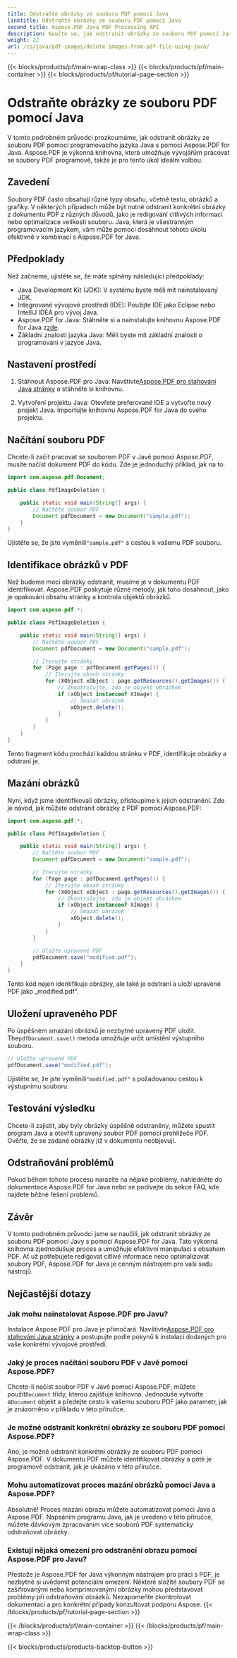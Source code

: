 ```yaml
---
title: Odstraňte obrázky ze souboru PDF pomocí Java
linktitle: Odstraňte obrázky ze souboru PDF pomocí Java
second_title: Aspose.PDF Java PDF Processing API
description: Naučte se, jak odstranit obrázky ze souboru PDF pomocí Java s Aspose.PDF for Java. Podrobný průvodce se zdrojovým kódem pro efektivní odstraňování obrázků v PDF.
weight: 22
url: /cs/java/pdf-images/delete-images-from-pdf-file-using-java/
---
```


{{< blocks/products/pf/main-wrap-class >}}
{{< blocks/products/pf/main-container >}}
{{< blocks/products/pf/tutorial-page-section >}}

# Odstraňte obrázky ze souboru PDF pomocí Java


V tomto podrobném průvodci prozkoumáme, jak odstranit obrázky ze souboru PDF pomocí programovacího jazyka Java s pomocí Aspose.PDF for Java. Aspose.PDF je výkonná knihovna, která umožňuje vývojářům pracovat se soubory PDF programově, takže je pro tento úkol ideální volbou.

## Zavedení

Soubory PDF často obsahují různé typy obsahu, včetně textu, obrázků a grafiky. V některých případech může být nutné odstranit konkrétní obrázky z dokumentu PDF z různých důvodů, jako je redigování citlivých informací nebo optimalizace velikosti souboru. Java, která je všestranným programovacím jazykem, vám může pomoci dosáhnout tohoto úkolu efektivně v kombinaci s Aspose.PDF for Java.

## Předpoklady

Než začneme, ujistěte se, že máte splněny následující předpoklady:

- Java Development Kit (JDK): V systému byste měli mít nainstalovaný JDK.
- Integrované vývojové prostředí (IDE): Použijte IDE jako Eclipse nebo IntelliJ IDEA pro vývoj Java.
-  Aspose.PDF for Java: Stáhněte si a nainstalujte knihovnu Aspose.PDF for Java z[zde](https://downloads.aspose.com/pdf/java).
- Základní znalosti jazyka Java: Měli byste mít základní znalosti o programování v jazyce Java.

## Nastavení prostředí

1.  Stáhnout Aspose.PDF pro Java: Navštivte[Aspose.PDF pro stahování Java stránky](https://downloads.aspose.com/pdf/java) a stáhněte si knihovnu.

2. Vytvoření projektu Java: Otevřete preferované IDE a vytvořte nový projekt Java. Importujte knihovnu Aspose.PDF for Java do svého projektu.

## Načítání souboru PDF

Chcete-li začít pracovat se souborem PDF v Javě pomocí Aspose.PDF, musíte načíst dokument PDF do kódu. Zde je jednoduchý příklad, jak na to:

```java
import com.aspose.pdf.Document;

public class PdfImageDeletion {

    public static void main(String[] args) {
        // Načtěte soubor PDF
        Document pdfDocument = new Document("sample.pdf");
    }
}
```

 Ujistěte se, že jste vyměnili`"sample.pdf"` s cestou k vašemu PDF souboru.

## Identifikace obrázků v PDF

Než budeme moci obrázky odstranit, musíme je v dokumentu PDF identifikovat. Aspose.PDF poskytuje různé metody, jak toho dosáhnout, jako je opakování obsahu stránky a kontrola objektů obrázků.

```java
import com.aspose.pdf.*;

public class PdfImageDeletion {

    public static void main(String[] args) {
        // Načtěte soubor PDF
        Document pdfDocument = new Document("sample.pdf");

        // Iterujte stránky
        for (Page page : pdfDocument.getPages()) {
            // Iterujte obsah stránky
            for (XObject xObject : page.getResources().getImages()) {
                // Zkontrolujte, zda je objekt obrázkem
                if (xObject instanceof XImage) {
                    // Smazat obrázek
                    xObject.delete();
                }
            }
        }
    }
}
```

Tento fragment kódu prochází každou stránku v PDF, identifikuje obrázky a odstraní je.

## Mazání obrázků

Nyní, když jsme identifikovali obrázky, přistoupíme k jejich odstranění. Zde je návod, jak můžete odstranit obrázky z PDF pomocí Aspose.PDF:

```java
import com.aspose.pdf.*;

public class PdfImageDeletion {

    public static void main(String[] args) {
        // Načtěte soubor PDF
        Document pdfDocument = new Document("sample.pdf");

        // Iterujte stránky
        for (Page page : pdfDocument.getPages()) {
            // Iterujte obsah stránky
            for (XObject xObject : page.getResources().getImages()) {
                // Zkontrolujte, zda je objekt obrázkem
                if (xObject instanceof XImage) {
                    // Smazat obrázek
                    xObject.delete();
                }
            }
        }

        // Uložte upravené PDF
        pdfDocument.save("modified.pdf");
    }
}
```

Tento kód nejen identifikuje obrázky, ale také je odstraní a uloží upravené PDF jako „modified.pdf“.

## Uložení upraveného PDF

Po úspěšném smazání obrázků je nezbytné upravený PDF uložit. The`pdfDocument.save()` metoda umožňuje určit umístění výstupního souboru.

```java
// Uložte upravené PDF
pdfDocument.save("modified.pdf");
```

 Ujistěte se, že jste vyměnili`"modified.pdf"` s požadovanou cestou k výstupnímu souboru.

## Testování výsledku

Chcete-li zajistit, aby byly obrázky úspěšně odstraněny, můžete spustit program Java a otevřít upravený soubor PDF pomocí prohlížeče PDF. Ověřte, že se zadané obrázky již v dokumentu neobjevují.

## Odstraňování problémů

Pokud během tohoto procesu narazíte na nějaké problémy, nahlédněte do dokumentace Aspose.PDF for Java nebo se podívejte do sekce FAQ, kde najdete běžné řešení problémů.

## Závěr

V tomto podrobném průvodci jsme se naučili, jak odstranit obrázky ze souboru PDF pomocí Javy s pomocí Aspose.PDF for Java. Tato výkonná knihovna zjednodušuje proces a umožňuje efektivní manipulaci s obsahem PDF. Ať už potřebujete redigovat citlivé informace nebo optimalizovat soubory PDF, Aspose.PDF for Java je cenným nástrojem pro vaši sadu nástrojů.

## Nejčastější dotazy

### Jak mohu nainstalovat Aspose.PDF pro Javu?

 Instalace Aspose.PDF pro Java je přímočará. Navštivte[Aspose.PDF pro stahování Java stránky](https://releases.aspose.com/pdf/java/) a postupujte podle pokynů k instalaci dodaných pro vaše konkrétní vývojové prostředí.

### Jaký je proces načítání souboru PDF v Javě pomocí Aspose.PDF?

 Chcete-li načíst soubor PDF v Javě pomocí Aspose.PDF, můžete použít`Document` třídy, kterou zajišťuje knihovna. Jednoduše vytvořte a`Document` objekt a předejte cestu k vašemu souboru PDF jako parametr, jak je znázorněno v příkladu v této příručce.

### Je možné odstranit konkrétní obrázky ze souboru PDF pomocí Aspose.PDF?

Ano, je možné odstranit konkrétní obrázky ze souboru PDF pomocí Aspose.PDF. V dokumentu PDF můžete identifikovat obrázky a poté je programově odstranit, jak je ukázáno v této příručce.

### Mohu automatizovat proces mazání obrázků pomocí Java a Aspose.PDF?

Absolutně! Proces mazání obrazu můžete automatizovat pomocí Java a Aspose.PDF. Napsáním programu Java, jak je uvedeno v této příručce, můžete dávkovým zpracováním více souborů PDF systematicky odstraňovat obrázky.

### Existují nějaká omezení pro odstranění obrazu pomocí Aspose.PDF pro Javu?

Přestože je Aspose.PDF for Java výkonným nástrojem pro práci s PDF, je nezbytné si uvědomit potenciální omezení. Některé složité soubory PDF se zašifrovanými nebo komprimovanými obrázky mohou představovat problémy při odstraňování obrázků. Nezapomeňte zkontrolovat dokumentaci a pro konkrétní případy konzultovat podporu Aspose.
{{< /blocks/products/pf/tutorial-page-section >}}

{{< /blocks/products/pf/main-container >}}
{{< /blocks/products/pf/main-wrap-class >}}

{{< blocks/products/products-backtop-button >}}
